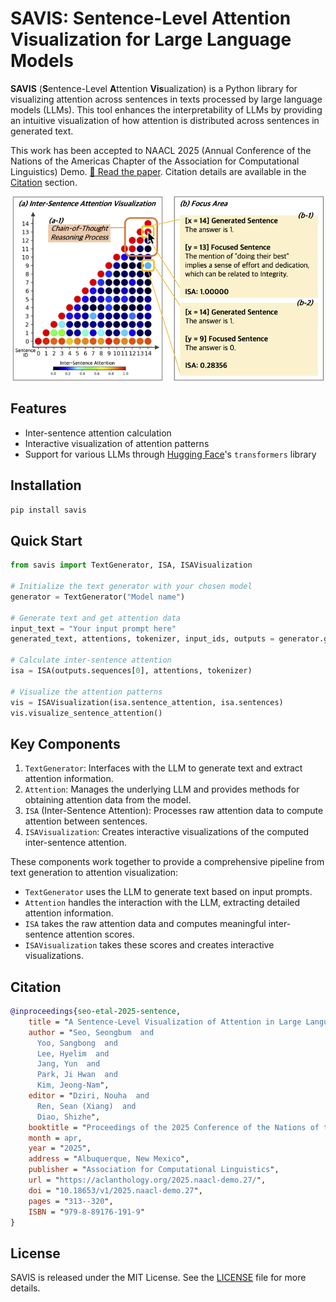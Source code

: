 # SAVIS: Sentence-Level Attention Visualization for Large Language Models

**SAVIS** (**S**entence-Level **A**ttention **Vis**ualization) is a Python library for visualizing attention across sentences in texts processed by large language models (LLMs). This tool enhances the interpretability of LLMs by providing an intuitive visualization of how attention is distributed across sentences in generated text.

This work has been accepted to NAACL 2025 (Annual Conference of the Nations of the Americas Chapter of the Association for Computational Linguistics) Demo. [📄 Read the paper](https://aclanthology.org/2025.naacl-demo.27). Citation details are available in the [Citation](#citation) section.

<center>
<img src="https://raw.githubusercontent.com/Seongbuming/savis/master/images/savis.png" width="500" alt="SAVIS analyzing reviews">
</center>

## Features

- Inter-sentence attention calculation
- Interactive visualization of attention patterns
- Support for various LLMs through [Hugging Face](https://huggingface.co)'s `transformers` library

## Installation

```bash
pip install savis
```

## Quick Start

```python
from savis import TextGenerator, ISA, ISAVisualization

# Initialize the text generator with your chosen model
generator = TextGenerator("Model name")

# Generate text and get attention data
input_text = "Your input prompt here"
generated_text, attentions, tokenizer, input_ids, outputs = generator.generate_text(input_text)

# Calculate inter-sentence attention
isa = ISA(outputs.sequences[0], attentions, tokenizer)

# Visualize the attention patterns
vis = ISAVisualization(isa.sentence_attention, isa.sentences)
vis.visualize_sentence_attention()
```

## Key Components

1. `TextGenerator`: Interfaces with the LLM to generate text and extract attention information.
2. `Attention`: Manages the underlying LLM and provides methods for obtaining attention data from the model.
3. `ISA` (Inter-Sentence Attention): Processes raw attention data to compute attention between sentences.
4. `ISAVisualization`: Creates interactive visualizations of the computed inter-sentence attention.

These components work together to provide a comprehensive pipeline from text generation to attention visualization:

- `TextGenerator` uses the LLM to generate text based on input prompts.
- `Attention` handles the interaction with the LLM, extracting detailed attention information.
- `ISA` takes the raw attention data and computes meaningful inter-sentence attention scores.
- `ISAVisualization` takes these scores and creates interactive visualizations.

## Citation

```bibtex
@inproceedings{seo-etal-2025-sentence,
    title = "A Sentence-Level Visualization of Attention in Large Language Models",
    author = "Seo, Seongbum  and
      Yoo, Sangbong  and
      Lee, Hyelim  and
      Jang, Yun  and
      Park, Ji Hwan  and
      Kim, Jeong-Nam",
    editor = "Dziri, Nouha  and
      Ren, Sean (Xiang)  and
      Diao, Shizhe",
    booktitle = "Proceedings of the 2025 Conference of the Nations of the Americas Chapter of the Association for Computational Linguistics: Human Language Technologies (System Demonstrations)",
    month = apr,
    year = "2025",
    address = "Albuquerque, New Mexico",
    publisher = "Association for Computational Linguistics",
    url = "https://aclanthology.org/2025.naacl-demo.27/",
    doi = "10.18653/v1/2025.naacl-demo.27",
    pages = "313--320",
    ISBN = "979-8-89176-191-9"
}
```

## License

SAVIS is released under the MIT License. See the [LICENSE](https://github.com/Seongbuming/savis/blob/master/LICENSE) file for more details.
